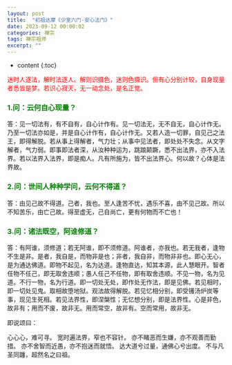 ```yaml
---
layout: post
title:  "初祖达摩《少室六门·安心法门》"
date: 2023-09-12 00:00:02
categories: 禅宗
tags: 禅宗祖师
excerpt: ""
---
```


* content
{:toc}


<font style="color:red">迷时人逐法，解时法逐人。解则识摄色，迷则色摄识。但有心分别计较，自身现量者悉皆是梦。若识心寂灭，无一动念处，是名正觉。</font>



### <font style="color:green">1.问：云何自心现量？</font>

答：见一切法有，有不自有，自心计作有。见一切法无，无不自无，自心计作无。乃至一切法亦如是，并是自心计作有，自心计作无。又若人造一切罪，自见己之法王，即得解脱。若从事上得解者，气力壮；从事中见法者，即处处不失念。从文字解者，气力弱。即事即法者深，从汝种种运为，跳踉颠蹶，悉不出法界，亦不入法界。若以法界入法界，即是痴人。凡有所施为，皆不出法界心。何以故？心体是法界故。



### <font style="color:green">2.问：世间人种种学问，云何不得道？</font>

答：由见己故不得道。己者，我也。至人逢苦不忧，遇乐不喜，由不见己故。所以不知苦乐，由亡己故。得至虚无，己自尚亡，更有何物而不亡也！



### <font style="color:green">3.问：诸法既空，阿谁修道？</font>

答：有阿谁，须修道；若无阿谁，即不须修道。阿谁者，亦我也。若无我者，逢物不生是非。是者，我自是，而物非是也；非者，我自非，而物非非也。即心无心，是为通达佛道。即物不起见，名为达道。逢物直达，知其本源，此人慧眼开。智者任物不任己，即无取舍违顺；愚人任己不任物，即有取舍违顺。不见一物，名为见道。不行一物，名为行道。即一切处无处，即作处无作法，即是见佛。若见相时，即一切处见鬼。取相故堕地狱。观法故得解脱。若见忆相分别，即受镬汤炉炭等事，现见生死相。若见法界性，即涅槃性；无忆想分别，即是法界性。心是非色，故非有；用而不废，故非无。用而常空，故非有。空而常用，故非无。

即说颂曰：

心心心，难可寻。
宽时遍法界，窄也不容针。
亦不睹恶而生嫌，亦不观善而勤措。
亦不舍智而近愚，亦不抱迷而就悟。
达大道兮过量，通佛心兮出度。
不与凡圣同躔，超然名之曰祖。




